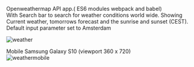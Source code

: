 Openweathermap API app.( ES6 modules webpack and babel)<br>
With Search bar to search for weather conditions world wide. Showing Current weather, tomorrows forecast and the sunrise and sunset (CEST).<br>
Default input parameter set to Amsterdam

![weather](https://user-images.githubusercontent.com/38325801/89644339-f63c8e80-d8b7-11ea-912b-b7c18769b0bc.png)<br><p>

Mobile Samsung Galaxy S10&nbsp;(viewport 360 x 720)<br>
![weathermobile](https://user-images.githubusercontent.com/38325801/89770769-84568600-daff-11ea-9ca8-031c613aae9d.png)

